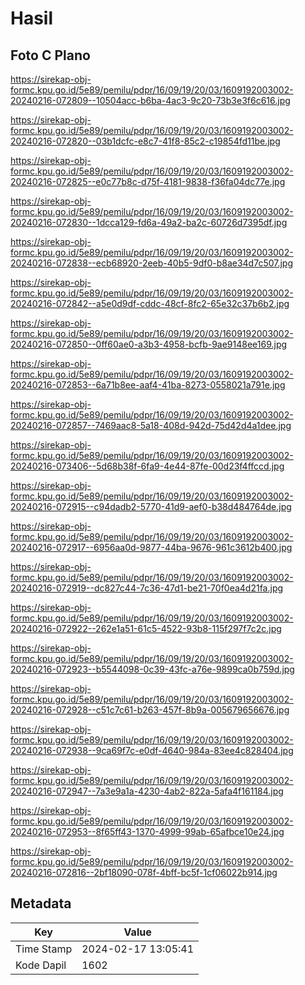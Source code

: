 # Hasil

## Foto C Plano

https://sirekap-obj-formc.kpu.go.id/5e89/pemilu/pdpr/16/09/19/20/03/1609192003002-20240216-072809--10504acc-b6ba-4ac3-9c20-73b3e3f6c616.jpg

https://sirekap-obj-formc.kpu.go.id/5e89/pemilu/pdpr/16/09/19/20/03/1609192003002-20240216-072820--03b1dcfc-e8c7-41f8-85c2-c19854fd11be.jpg

https://sirekap-obj-formc.kpu.go.id/5e89/pemilu/pdpr/16/09/19/20/03/1609192003002-20240216-072825--e0c77b8c-d75f-4181-9838-f36fa04dc77e.jpg

https://sirekap-obj-formc.kpu.go.id/5e89/pemilu/pdpr/16/09/19/20/03/1609192003002-20240216-072830--1dcca129-fd6a-49a2-ba2c-60726d7395df.jpg

https://sirekap-obj-formc.kpu.go.id/5e89/pemilu/pdpr/16/09/19/20/03/1609192003002-20240216-072838--ecb68920-2eeb-40b5-9df0-b8ae34d7c507.jpg

https://sirekap-obj-formc.kpu.go.id/5e89/pemilu/pdpr/16/09/19/20/03/1609192003002-20240216-072842--a5e0d9df-cddc-48cf-8fc2-65e32c37b6b2.jpg

https://sirekap-obj-formc.kpu.go.id/5e89/pemilu/pdpr/16/09/19/20/03/1609192003002-20240216-072850--0ff60ae0-a3b3-4958-bcfb-9ae9148ee169.jpg

https://sirekap-obj-formc.kpu.go.id/5e89/pemilu/pdpr/16/09/19/20/03/1609192003002-20240216-072853--6a71b8ee-aaf4-41ba-8273-0558021a791e.jpg

https://sirekap-obj-formc.kpu.go.id/5e89/pemilu/pdpr/16/09/19/20/03/1609192003002-20240216-072857--7469aac8-5a18-408d-942d-75d42d4a1dee.jpg

https://sirekap-obj-formc.kpu.go.id/5e89/pemilu/pdpr/16/09/19/20/03/1609192003002-20240216-073406--5d68b38f-6fa9-4e44-87fe-00d23f4ffccd.jpg

https://sirekap-obj-formc.kpu.go.id/5e89/pemilu/pdpr/16/09/19/20/03/1609192003002-20240216-072915--c94dadb2-5770-41d9-aef0-b38d484764de.jpg

https://sirekap-obj-formc.kpu.go.id/5e89/pemilu/pdpr/16/09/19/20/03/1609192003002-20240216-072917--6956aa0d-9877-44ba-9676-961c3612b400.jpg

https://sirekap-obj-formc.kpu.go.id/5e89/pemilu/pdpr/16/09/19/20/03/1609192003002-20240216-072919--dc827c44-7c36-47d1-be21-70f0ea4d21fa.jpg

https://sirekap-obj-formc.kpu.go.id/5e89/pemilu/pdpr/16/09/19/20/03/1609192003002-20240216-072922--262e1a51-61c5-4522-93b8-115f297f7c2c.jpg

https://sirekap-obj-formc.kpu.go.id/5e89/pemilu/pdpr/16/09/19/20/03/1609192003002-20240216-072923--b5544098-0c39-43fc-a76e-9899ca0b759d.jpg

https://sirekap-obj-formc.kpu.go.id/5e89/pemilu/pdpr/16/09/19/20/03/1609192003002-20240216-072928--c51c7c61-b263-457f-8b9a-005679656676.jpg

https://sirekap-obj-formc.kpu.go.id/5e89/pemilu/pdpr/16/09/19/20/03/1609192003002-20240216-072938--9ca69f7c-e0df-4640-984a-83ee4c828404.jpg

https://sirekap-obj-formc.kpu.go.id/5e89/pemilu/pdpr/16/09/19/20/03/1609192003002-20240216-072947--7a3e9a1a-4230-4ab2-822a-5afa4f161184.jpg

https://sirekap-obj-formc.kpu.go.id/5e89/pemilu/pdpr/16/09/19/20/03/1609192003002-20240216-072953--8f65ff43-1370-4999-99ab-65afbce10e24.jpg

https://sirekap-obj-formc.kpu.go.id/5e89/pemilu/pdpr/16/09/19/20/03/1609192003002-20240216-072816--2bf18090-078f-4bff-bc5f-1cf06022b914.jpg


## Metadata

| Key        | Value               |
| ---------- | ------------------- |
| Time Stamp | 2024-02-17 13:05:41 |
| Kode Dapil | 1602                |




